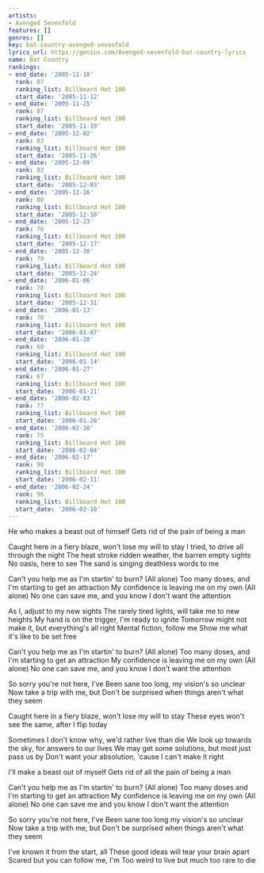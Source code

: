 ```yaml
---
artists:
- Avenged Sevenfold
features: []
genres: []
key: bat-country-avenged-sevenfold
lyrics_url: https://genius.com/Avenged-sevenfold-bat-country-lyrics
name: Bat Country
rankings:
- end_date: '2005-11-18'
  rank: 87
  ranking_list: Billboard Hot 100
  start_date: '2005-11-12'
- end_date: '2005-11-25'
  rank: 87
  ranking_list: Billboard Hot 100
  start_date: '2005-11-19'
- end_date: '2005-12-02'
  rank: 83
  ranking_list: Billboard Hot 100
  start_date: '2005-11-26'
- end_date: '2005-12-09'
  rank: 82
  ranking_list: Billboard Hot 100
  start_date: '2005-12-03'
- end_date: '2005-12-16'
  rank: 80
  ranking_list: Billboard Hot 100
  start_date: '2005-12-10'
- end_date: '2005-12-23'
  rank: 76
  ranking_list: Billboard Hot 100
  start_date: '2005-12-17'
- end_date: '2005-12-30'
  rank: 79
  ranking_list: Billboard Hot 100
  start_date: '2005-12-24'
- end_date: '2006-01-06'
  rank: 78
  ranking_list: Billboard Hot 100
  start_date: '2005-12-31'
- end_date: '2006-01-13'
  rank: 70
  ranking_list: Billboard Hot 100
  start_date: '2006-01-07'
- end_date: '2006-01-20'
  rank: 60
  ranking_list: Billboard Hot 100
  start_date: '2006-01-14'
- end_date: '2006-01-27'
  rank: 67
  ranking_list: Billboard Hot 100
  start_date: '2006-01-21'
- end_date: '2006-02-03'
  rank: 77
  ranking_list: Billboard Hot 100
  start_date: '2006-01-28'
- end_date: '2006-02-10'
  rank: 75
  ranking_list: Billboard Hot 100
  start_date: '2006-02-04'
- end_date: '2006-02-17'
  rank: 90
  ranking_list: Billboard Hot 100
  start_date: '2006-02-11'
- end_date: '2006-02-24'
  rank: 96
  ranking_list: Billboard Hot 100
  start_date: '2006-02-18'
---
```

He who makes a beast out of himself
Gets rid of the pain of being a man


Caught here in a fiery blaze, won't lose my will to stay
I tried, to drive all through the night
The heat stroke ridden weather, the barren empty sights
No oasis, here to see
The sand is singing deathless words to me


Can't you help me as I'm startin' to burn? (All alone)
Too many doses, and I'm starting to get an attraction
My confidence is leaving me on my own (All alone)
No one can save me, and you know I don't want the attention


As I, adjust to my new sights
The rarely tired lights, will take me to new heights
My hand is on the trigger, I'm ready to ignite
Tomorrow might not make it, but everything's all right
Mental fiction, follow me
Show me what it's like to be set free


Can't you help me as I'm startin' to burn? (All alone)
Too many doses, and I'm starting to get an attraction
My confidence is leaving me on my own (All alone)
No one can save me, and you know I don't want the attention


So sorry you're not here, I've
Been sane too long, my vision's so unclear
Now take a trip with me, but
Don't be surprised when things aren't what they seem


Caught here in a fiery blaze, won't lose my will to stay
These eyes won't see the same, after I flip today


Sometimes I don't know why, we'd rather live than die
We look up towards the sky, for answers to our lives
We may get some solutions, but most just pass us by
Don't want your absolution, 'cause I can't make it right


I'll make a beast out of myself
Gets rid of all the pain of being a man


Can't you help me as I'm startin' to burn? (All alone)
Too many doses and I'm starting to get an attraction
My confidence is leaving me on my own (All alone)
No one can save me and you know I don't want the attention


So sorry you're not here, I've
Been sane too long my vision's so unclear
Now take a trip with me, but
Don't be surprised when things aren't what they seem


I've known it from the start, all
These good ideas will tear your brain apart
Scared but you can follow me, I'm
Too weird to live but much too rare to die
